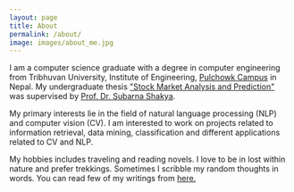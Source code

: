 ```yaml
---
layout: page
title: About
permalink: /about/
image: images/about_me.jpg
---
```


I am a computer science graduate with a degree in computer engineering from Tribhuvan University, Institute of Engineering, <a href="http://doece.pcampus.edu.np/" target="_blank">Pulchowk Campus</a> in Nepal. My undergraduate thesis <a href="https://github.com/pinksi/Project-Report" target="_blank">"Stock Market Analysis and Prediction"</a> was supervised by <a href="https://scholar.google.com/citations?user=ZB6i0OKaPo4C&hl=en" target="_blank">Prof. Dr. Subarna Shakya</a>.

My primary interests lie in the field of natural language processing (NLP) and computer vision (CV). I am interested to work on projects related to information retrieval, data mining, classification and different applications related to CV and NLP.

My hobbies includes traveling and reading novels. I love to be in lost within nature and prefer trekkings. Sometimes I scribble my random thoughts in words. You can read few of my writings from <a href="https://medium.com/@pinky.sitikhu524" target="_blank">here.</a>
